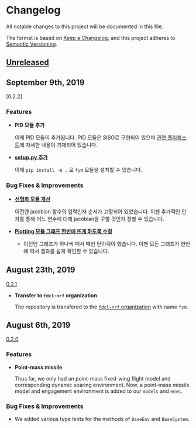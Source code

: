 # Changelog
All notable changes to this project will be documented in this file.

The format is based on [Keep a Changelog](https://keepachangelog.com/en/1.0.0/),
and this project adheres to [Semantic Versioning](https://semver.org/spec/v2.0.0.html).

## [Unreleased]

## September 9th, 2019

[0.2.2]

### Features

- **PID 모듈 추가**

	이제 PID 모듈이 추가됩니다. PID 모듈은 SISO로 구현되어 있으며 [관련 
	풀리퀘스트](https://github.com/fdcl-nrf/fym/pull/49)에 자세한 내용이 기재되어 
	있습니다.

- **[setup.py 추가](https://github.com/fdcl-nrf/fym/pull/74)**

	이제 `pip install -e .` 로 `fym` 모듈을 설치할 수 있습니다.


### Bug Fixes & Improvements

- **[선형화 모듈 개선](https://github.com/fdcl-nrf/fym/pull/82)**

	이전엔 jacobian 함수의 입력인자 순서가 고정되어 있었습니다. 이젠 추가적인 
	인자를 통해 어느 변수에 대해 jacobian을 구할 것인지 정할 수 있습니다.

- **[Plotting 모듈 그래프 한번에 뜨게 하도록 
	수정](https://github.com/fdcl-nrf/fym/pull/70)**
	- 이전엔 그래프가 하나씩 떠서 매번 닫아줘야 했습니다. 이젠 모든 그래프가 
		한번에 떠서 결과를 쉽게 확인할 수 있습니다.


## August 23th, 2019

[0.2.1]

- **Transfer to `fdcl-nrf` organization**

	The repository is transfered to the [`fdcl-nrf` 
	organization](https://github.com/fdcl-nrf/fym) with name `fym`.


## August 6th, 2019

[0.2.0]

### Features

- **Point-mass missile**

	Thus far, we only had an point-mass fixed-wing flight model and corresponding
	dynamic soaring environment. Now, a point-mass missile model and engagement
	environment is added to our `models` and `envs`.

### Bug Fixes & Improvements

- We added various type hints for the methods of `BaseEnv` and `BaseSystem`.

[Unreleased]: https://github.com/seong-hun/nrf-simulator/compare/v0.2.1...HEAD
[0.2.1]: https://github.com/seong-hun/nrf-simulator/compare/v0.2.0...v0.2.1
[0.2.0]: https://github.com/seong-hun/nrf-simulator/compare/v0.1.1...v0.2.0
